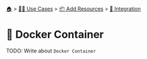 <!--startTocHeader-->
[🏠](../../../README.md) > [👷🏽 Use Cases](../../README.md) > [📦 Add Resources](../README.md) > [🧩 Integration](README.md)
# 🐳 Docker Container
<!--endTocHeader-->

TODO: Write about `Docker Container`

<!--startTocSubTopic-->
<!--endTocSubTopic-->